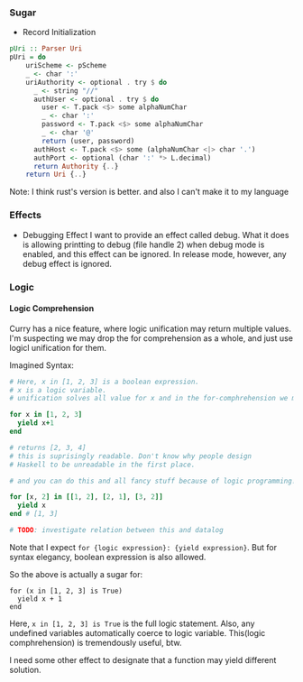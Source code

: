 ### Sugar
- Record Initialization
```haskell
pUri :: Parser Uri
pUri = do 
    uriScheme <- pScheme
    _ <- char ':'
    uriAuthority <- optional . try $ do
      _ <- string "//"
      authUser <- optional . try $ do 
        user <- T.pack <$> some alphaNumChar
        _ <- char ':'
        password <- T.pack <$> some alphaNumChar
        _ <- char '@'
        return (user, password)
      authHost <- T.pack <$> some (alphaNumChar <|> char '.')
      authPort <- optional (char ':' *> L.decimal)
      return Authority {..}
    return Uri {..}
```
Note: I think rust's version is better. and also I can't make it to my language

### Effects 
- Debugging Effect 
I want to provide an effect called debug. What it does is allowing printting to debug (file handle 2) when debug mode is enabled, and this effect can be ignored. In release mode, however, any debug effect is ignored.

### Logic

#### Logic Comprehension
Curry has a nice feature, where logic unification may return multiple values. I'm suspecting we may drop the for comprehension as a whole, and just use logicl unification for them.  

Imagined Syntax:

```ruby
# Here, x in [1, 2, 3] is a boolean expression.
# x is a logic variable.
# unification solves all value for x and in the for-comphrehension we may use them.

for x in [1, 2, 3]
  yield x+1
end

# returns [2, 3, 4]
# this is suprisingly readable. Don't know why people design 
# Haskell to be unreadable in the first place.

# and you can do this and all fancy stuff because of logic programming!

for [x, 2] in [[1, 2], [2, 1], [3, 2]]
  yield x
end # [1, 3]

# TODO: investigate relation between this and datalog

```
Note that I expect `for {logic expression}: {yield expression}`. 
But for syntax elegancy, boolean expression is also allowed. 

So the above is actually a sugar for:
```
for (x in [1, 2, 3] is True)
  yield x + 1
end
```
Here, `x in [1, 2, 3] is True` is the full logic statement. Also, any undefined variables automatically coerce to logic variable.
This(logic comphrehension) is tremendously useful, btw.

I need some other effect to designate that a function may yield different solution.
